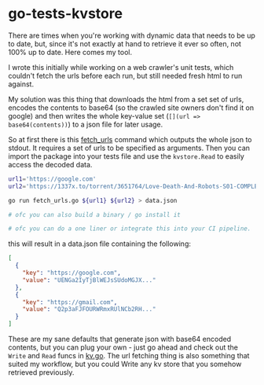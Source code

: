 # go-tests-kvstore
There are times when you're working with dynamic data that needs to be up to date, but, 
since it's not exactly at hand to retrieve it ever so often, not 100% up to date. Here comes my tool.

I wrote this initially while working on a web crawler's unit tests, which couldn't fetch the urls before each run,
but still needed fresh html to run against. 

My solution was this thing that downloads the html from a set set of urls, encodes the contents to base64 
(so the crawled site owners don't find it on google) and then writes the whole key-value set 
(`[](url => base64(contents))`) to a json file for later usage.

So at first there is this [fetch_urls](https://github.com/florinutz/go-tests-kvstore/blob/master/cmd/fetch_urls.go) 
command which outputs the whole json to stdout.  It requires a set of urls to be specified as arguments.
Then you can import the package into your tests file and use the `kvstore.Read` to easily access the decoded data.

```bash
url1='https://google.com'
url2='https://1337x.to/torrent/3651764/Love-Death-And-Robots-S01-COMPLETE-720p-WEB-x264-GalaxyTV/'

go run fetch_urls.go ${url1} ${url2} > data.json

# ofc you can also build a binary / go install it

# ofc you can do a one liner or integrate this into your CI pipeline.
```
this will result in a data.json file containing the following:

```json
[
  {
    "key": "https://google.com",
    "value": "UENGa2IyTjBlWEJsSUdoMGJX..."
  },
  {
    "key": "https://gmail.com",
    "value": "Q2p3aFJFOURWRmxRUlNCb2RH..."
  }
]
```

These are my sane defaults that generate json with base64 encoded contents, but you can plug your own - 
just go ahead and check out the `Write` and `Read` funcs in 
[kv.go](https://github.com/florinutz/go-tests-kvstore/blob/master/kv.go). 
The url fetching thing is also something that suited my workflow, 
but you could Write any kv store that you somehow retrieved previously.

